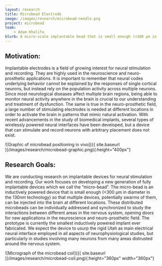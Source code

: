 ```yaml
---
layout: research
title: Microbead Electrode
image: /images/research/microbead-needle.png
project: microbead
team:
    - Adam Khalifa
blurb: A micro-scale implantable bead that is small enough (<100 µm in diameter) so that multiple devices, potentially swarms of them, can be “injected” into the brain at different locations for neural recording and stimulation.
---
```


## Motivation:

Implantable electrodes is a field of growing interest for neural stimulation and recording. They are highly used in the neuroscience and neuro-prosthetic applications. It is important to remember that neural codes underlying behavior cannot be explained by the responses of single cortical neurons, but instead rely on the population activity across multiple neurons. Since most neurological diseases affect multiple brain regions, being able to monitor neural activity anywhere in the brain is crucial to our understanding and treatment of dysfunction. The same is true in the neuro-prosthetic field, a large number of stimulating electrodes is needed at different locations in order to activate the brain in patterns that mimic natural activation. With recent advancements in the study of biomedical implants, several types of wirelessly powered neural interfaces have been developed, but a device that can stimulate and record neurons with arbitrary placement does not exist.

![Graphic of microbead positioning in vivo]({{ site.baseurl }}/images/research/microbead-graphic.png){:height="400px"}

## Research Goals:

We are conducting research on implantable devices for neural stimulation and recording. Our work focuses on developing a new generation of fully implantable devices which we call the “micro-bead”. The micro-bead is an inductively powered device that is small enough (<300 μm in diameter in the 130nm technology) so that multiple devices, potentially swarms of them, can be injected into the brain at different locations. These distributed microbeads can be individually addressed and synchronized to study the interactions between different areas in the nervous system, opening doors for new applications in the neuroscience and neuro-prosthetic field. The prototype is currently the smallest inductively powered implant ever fabricated. We expect the device to usurp the rigid Utah as main electrical neural interface employed in all aspects of neurophysiological studies, but particularly in studies involving many neurons from many areas distrusted around the nervous system.

![Micrograph of the microbead coil]({{ site.baseurl }}/images/research/microbead-coil.png){:height="360px" width="360px"}
